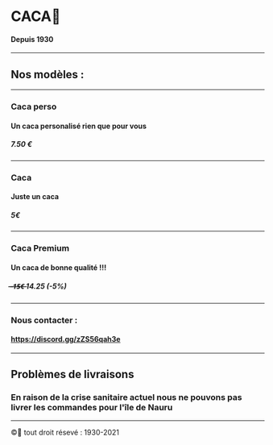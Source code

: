 # CACA💩
#### Depuis 1930
-----------------------------------------------
## Nos modèles :
-----------------------------------------------
### Caca perso
#### Un caca personalisé rien que pour vous
##### 7.50 €
-----------------------------------------------
### Caca
#### Juste un caca
##### 5€
-----------------------------------------------
### Caca Premium
#### Un caca de bonne qualité !!!
#####  ̶ ̶1̶5̶€̶ 14.25 (-5%)
-----------------------------------------------
### Nous contacter :
#### https://discord.gg/zZS56qah3e
-----------------------------------------------
## Problèmes de livraisons
### En raison de la crise sanitaire actuel nous ne pouvons pas livrer les commandes pour l'île de Nauru
-----------------------------------------------

©💩 tout droit résevé : 1930-2021
